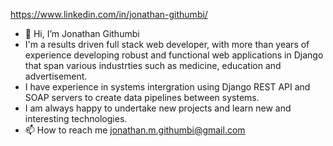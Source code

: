 https://www.linkedin.com/in/jonathan-githumbi/

- 👋 Hi, I’m Jonathan Githumbi 
- I'm a results driven full stack web developer, with more than years of experience developing robust and functional web applications in Django that span various industrties such as medicine, education and advertisement.
- I have experience in systems intergration using Django REST API and SOAP servers to create data pipelines between systems.  
- I am always happy to undertake new projects and learn new and interesting technologies.
- 📫 How to reach me jonathan.m.githumbi@gmail.com

<!---
JonathanGithumbi/JonathanGithumbi is a ✨ special ✨ repository because its `README.md` (this file) appears on your GitHub profile.
You can click the Preview link to take a look at your changes.
--->
